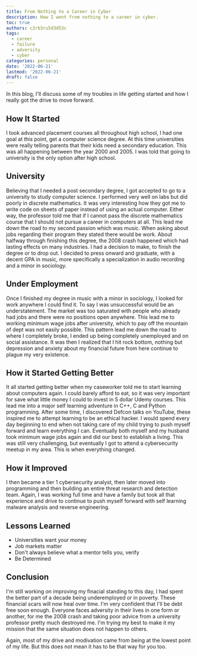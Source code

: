 ```yaml
---
title: From Nothing to a Career in Cyber
description: How I went from nothing to a career in cyber.
toc: true
authors: c3rb3ru5d3d53c
tags:
  - career
  - failure
  - adversity
  - cyber
categories: personal
date: '2022-06-21'
lastmod: '2022-06-21'
draft: false
---
```


In this blog, I'll discuss some of my troubles in life getting started and how I really got the drive to move forward.

## How It Started
I took advanced placement courses all throughout high school, I had one goal at this point, get a computer science degree. At this time universities were really telling parents that their kids need a secondary education. This was all happening between the year 2000 and 2005. I was told that going to university is the only option after high school.

## University
Believing that I needed a post secondary degree, I got accepted to go to a university to study computer science. I performed very well on labs but did poorly in discrete mathematics. It was very interesting how they got me to write code on sheets of paper instead of using an actual computer. Either way, the professor told me that if I cannot pass the discrete mathematics course that I should not pursue a career in computers at all. This lead me down the road to my second passion which was music. When asking about jobs regarding their program they stated there would be work. About halfway through finishing this degree, the 2008 crash happened which had lasting effects on many industries. I had a decision to make, to finish the degree or to drop out. I decided to press onward and graduate, with a decent GPA in music, more specifically a specialization in audio recording and a minor in sociology.

## Under Employment
Once I finished my degree in music with a minor in sociology, I looked for work anywhere I could find it. To say I was unsuccessful would be an understatement. The market was too saturated with people who already had jobs and there were no positions open anywhere. This lead me to working minimum wage jobs after university, which to pay off the mountain of dept was not easily possible. This pattern lead me down the road to where I completely broke, I ended up being completely unemployed and on social assistance. It was then I realized that I hit rock bottom, nothing but depression and anxiety about my financial future from here continue to plague my very existence.

## How it Started Getting Better
It all started getting better when my caseworker told me to start learning about computers again. I could barely afford to eat, so it was very important for save what little money I could to invest in 5 dollar Udemy courses. This lead me into a major self learning adventure in C++, C and Python programming. After some time, I discovered Defcon talks on YouTube, these inspired me to attempt learning to be an ethical hacker. I would spend every day beginning to end when not taking care of my child trying to push myself forward and learn everything I can. Eventually both myself and my husband took minimum wage jobs again and did our best to establish a living. This was still very challenging, but eventually I got to attend a cybersecurity meetup in my area. This is when everything changed.

## How it Improved
I then became a tier 1 cybersecurity analyst, then later moved into programming and then building an entire threat research and detection team. Again, I was working full time and have a family but took all that experience and drive to continue to push myself forward with self learning malware analysis and reverse engineering.

## Lessons Learned
- Universities want your money
- Job markets matter
- Don't always believe what a mentor tells you, verify
- Be Determined

## Conclusion
I'm still working on improving my finacial standing to this day, I had spent the better part of a decade being underemployed or in poverty. These financial scars will now heal over time. I'm very confident that I'll be debt free soon enough. Everyone faces adversity in their lives in one form or another, for me the 2008 crash and taking poor advice from a university professor pretty much destroyed me. I'm trying my best to make it my mission that the same situation does not happen to others.

Again, most of my drive and modivation came from being at the lowest point of my life. But this does not mean it has to be that way for you too.
